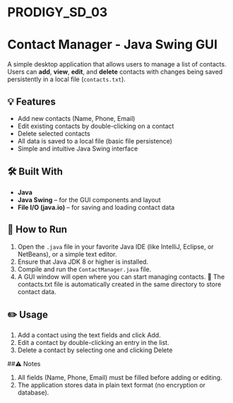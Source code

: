 # PRODIGY_SD_03

# Contact Manager - Java Swing GUI
A simple desktop application that allows users to manage a list of contacts. Users can **add**, **view**, **edit**, and **delete** contacts with changes being saved persistently in a local file (`contacts.txt`).

## 💡 Features
- Add new contacts (Name, Phone, Email)  
- Edit existing contacts by double-clicking on a contact  
- Delete selected contacts  
- All data is saved to a local file (basic file persistence)  
- Simple and intuitive Java Swing interface  

## 🛠️ Built With
- **Java**  
- **Java Swing** – for the GUI components and layout  
- **File I/O (java.io)** – for saving and loading contact data  

## 🚀 How to Run
1. Open the `.java` file in your favorite Java IDE (like IntelliJ, Eclipse, or NetBeans), or a simple text editor.  
2. Ensure that Java JDK 8 or higher is installed.  
3. Compile and run the `ContactManager.java` file.
4. A GUI window will open where you can start managing contacts. 
   💾 The contacts.txt file is automatically created in the same directory to store contact data.

## ✏️ Usage
1. Add a contact using the text fields and click Add.
2. Edit a contact by double-clicking an entry in the list.
3. Delete a contact by selecting one and clicking Delete

##⚠️ Notes
1. All fields (Name, Phone, Email) must be filled before adding or editing.
2. The application stores data in plain text format (no encryption or database).
